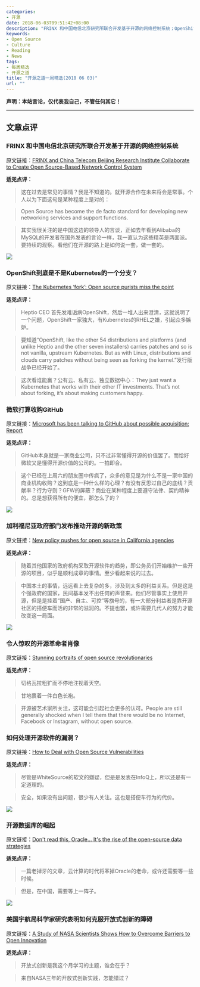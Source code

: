 ```yaml
---
categories:
- 开源
date: 2018-06-03T09:51:42+08:00
description: "FRINX 和中国电信北京研究所联合开发基于开源的网络控制系统；OpenShift到底是不是Kubernetes的一个分支？微软打算收购GitHub；加利福尼亚政府部门发布推动开源的新政策；令人惊叹的开源革命者肖像；如何处理开源软件的漏洞？开源数据库的崛起；美国宇航局科学家研究表明如何克服开放式创新的障碍"
keywords:
- Open Source
- Culture
- Reading
- News
tags:
- 每周精选
- 开源之道
title: "开源之道一周精选(2018 06 03)"
url: ""
---
```

**声明：本站言论，仅代表我自己，不管任何其它！**

---

## 文章点评

### FRINX 和中国电信北京研究所联合开发基于开源的网络控制系统

原文链接：[FRINX and China Telecom Beijing Research Institute Collaborate to Create Open Source-Based Network Control System](https://globenewswire.com/news-release/2018/05/29/1513122/0/en/FRINX-and-China-Telecom-Beijing-Research-Institute-Collaborate-to-Create-Open-Source-Based-Network-Control-System.html)

**适兕点评：**

> 这在过去是常见的事情？我是不知道的。就开源合作在未来将会是常事。个人以为下面这句是某种程度上是对的：

> Open Source has become the de facto standard for developing new networking services and support functions.

> 其实我很关注的是中国这边的领导人的言谈，正如去年看到Alibaba的MySQL的开发者在国外发表的言论一样，我一直认为这些精英是两面派。要持续的观察。看他们在开源的路上是如何说一套，做一套的。

![](https://www.idgconnect.com/IMG/648/50648/forestpath2388871920100711480orig-620x354.jpg?1527528314)

### OpenShift到底是不是Kubernetes的一个分支？

原文链接：[The Kubernetes ‘fork’: Open source purists miss the point](https://www.idgconnect.com/abstract/30592/the-kubernetes-fork-open-source-purists-miss)

**适兕点评：**

>  Heptio CEO 首先发难诟病OpenShift，然后一堆人出来澄清，这就说明了一个问题，OpenShift一家独大，有Kubernetes的RHEL之嫌，引起众多嫉妒。

> 要知道“OpenShift, like the other 54 distributions and platforms (and unlike Heptio and the other seven installers) carries patches and so is not vanilla, upstream Kubernetes. But as with Linux, distributions and clouds carry patches without being seen as forking the kernel.”发行版战争已经开始了。

> 这次看谁能赢？公有云、私有云、独立数据中心：They just want a Kubernetes that works with their other IT investments. That’s not about forking, it’s about making customers happy.

### 微软打算收购GitHub

原文链接：[Microsoft has been talking to GitHub about possible acquisition: Report](https://www.zdnet.com/article/microsoft-has-been-talking-to-github-about-possible-acquisition-report/)

**适兕点评：**

> GitHub本身就是一家商业公司，只不过非常懂得开源的价值罢了。而恰好微软又是懂得开源价值的公司的。一拍即合。

> 这个已经在上周六的朋友圈中传疯了，众多的意见是为什么不是一家中国的商业机构收购？这到底是一种什么样的心理？有没有反思过自己的底线？贡献率？行为守则？GFW的屏蔽？商业在某种程度上要遵守法律、契约精神的。总是想获得所有的便宜，那怎么了的？

![](https://s3.amazonaws.com/statescoop-media/uploads/_articlesCenterImages/open-source-code-getty.jpg?mtime=20180531165855)

### 加利福尼亚政府部门发布推动开源的新政策

原文链接：[New policy pushes for open source in California agencies](https://statescoop.com/california-agencies-must-now-go-open-source-on-all-software-projects)

**适兕点评：**

> 随着其他国家的政府机构采取开源软件的趋势，即公务员们开始维护一些开源的项目，似乎是顺利成章的事情。至少看起来说的过去。

> 中国本土的事情，远远看上去复杂的多，涉及到太多的利益关系。但是这是个强政府的国家，民间基本发不出任何的声音来。他们尽管事实上使用开源，但是是挂着“国产、自主、可控”等旗号的，有一大部分利益者是靠开源社区的搭便车而活的非常的滋润的。不提也罢，或许需要几代人的努力才能改变这一局面。

![](https://zdnet4.cbsistatic.com/hub/i/r/2018/06/01/66dbe253-5433-453a-897b-44cc3d3af6ca/resize/770xauto/42f2595e78662556e889c143145e5343/faces-kenthompson20515-web.jpg)

### 令人惊叹的开源革命者肖像

原文链接：[Stunning portraits of open source revolutionaries](https://www.zdnet.com/article/stunning-portraits-of-open-source-revolutionaries/)

**适兕点评：**

> 切格瓦拉粗犷而不停地注视着天空。

> 甘地裹着一件白色长袍。

> 开源被艺术家所关注，这可能会引起社会更多的认可。People are still generally shocked when I tell them that there would be no Internet, Facebook or Instagram, without open source.


### 如何处理开源软件的漏洞？

原文链接：[How to Deal with Open Source Vulnerabilities](https://www.infoq.com/articles/vulnerability-open-source)

**适兕点评：**

> 尽管是WhiteSource的软文的嫌疑，但是是发表在InfoQ上，所以还是有一定道理的。

> 安全，如果没有出问题，很少有人关注。这也是搭便车行为的代价。

![](https://regmedia.co.uk/2017/01/27/oracle_airplane_shutterstock_editorial_use_only.jpg?x=442&y=293&crop=1)

### 开源数据库的崛起

原文链接：[Don't read this, Oracle... It's the rise of the open-source data strategies](https://www.theregister.co.uk/2018/05/31/rise_of_the_open_source_data_strategies/)

**适兕点评：**

> 一篇老掉牙的文章，云计算的时代将革掉Oracle的老命，或许还需要等一些时候。

> 但是，在中国，需要等上一阵子。

![](https://hbr.org/resources/images/article_assets/2018/05/may18_23_599521313-1200x675.jpg)

### 美国宇航局科学家研究表明如何克服开放式创新的障碍

原文链接：[A Study of NASA Scientists Shows How to Overcome Barriers to Open Innovation](https://hbr.org/2018/05/why-do-open-innovation-efforts-fail-scientists-want-to-solve-problems-themselves)

**适兕点评：**

> 开放式创新是我这个月学习的主题，谁会在乎？

> 来自NASA三年的开放式创新实践，怎能错过？
